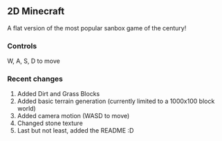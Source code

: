 ## 2D Minecraft
A flat version of the most popular sanbox game of the century!
### Controls
W, A, S, D to move
### Recent changes
1. Added Dirt and Grass Blocks
2. Added basic terrain generation (currently limited to a 1000x100 block world)
3. Added camera motion (WASD to move)
4. Changed stone texture
5. Last but not least, added the README :D